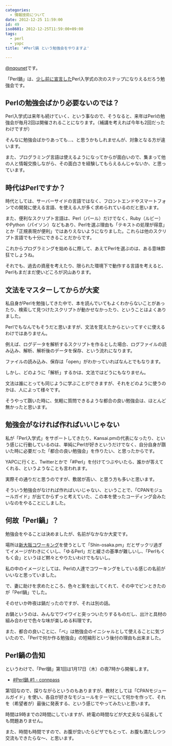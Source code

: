 ```yaml
---
categories:
  - 情報技術について
date: 2012-12-25 11:59:00
id: 49
iso8601: 2012-12-25T11:59:00+09:00
tags:
  - perl
  - yapc
title: '#Perl鍋 という勉強会をやりますよ'

---
```


<p><a href="https://twitter.com/nqounet">@nqounet</a>です。</p>

<p>「Perl鍋」は、<a href="http://www.nishimiyahara.net/2012/12/18/143300">少し前に宣言した</a>Perl入学式の次のステップになりえるだろう勉強会です。</p>

<h2>Perlの勉強会ばかり必要ないのでは？</h2>

<p>Perl入学式は来年も続けていく、という事なので、そうなると、来年はPerlの勉強会が毎月2回は開催されることになります。（補講を考えれば今年も2回だったわけですが）</p>

<p>そんなに勉強会ばかりあっても…、と思うかもしれませんが、対象となる方が違います。</p>

<p>また、プログラミング言語は使えるようになってからが面白いので、集まって他の人と情報交換しながら、その面白さを経験してもらえるんじゃないか、と思っています。</p>

<h2>時代はPerlですか？</h2>

<p>時代としては、サーバーサイドの言語ではなく、フロントエンドやスマートフォンでの開発に使える言語、を使える人が多く求められているのだと思います。</p>

<p>また、便利なスクリプト言語は、Perl（パール）だけでなく、Ruby（ルビー）やPython（パイソン）などもあり、Perlを選ぶ理由も「テキストの処理が得意」とか「正規表現が便利」ではありえないようになりました。これらは他のスクリプト言語でも十分にできることだからです。</p>

<p>これからプログラミングを始めるに際して、あえてPerlを選ぶのは、ある意味酔狂でしょうね。</p>

<p>それでも、過去の資産を考えたり、限られた環境下で動作する言語を考えると、Perlもまだまだ使いどころが沢山あります。</p>

<h2>文法をマスターしてからが大変</h2>

<p>私自身がPerlを勉強してきた中で、本を読んでいてもよくわからないことがあったり、検索して見つけたスクリプトが動かせなかったり、ということはよくありました。</p>

<p>Perlでもなんでもそうだと思いますが、文法を覚えたからといってすぐに使えるわけではありません。</p>

<p>例えば、ログデータを解析するスクリプトを作るとした場合、ログファイルの読み込み、解析、解析後のデータを保存、という流れになります。</p>

<p>ファイルの読み込み、保存は「open」がわかっていればなんとでもなります。</p>

<p>しかし、どのように「解析」するかは、文法ではどうにもなりません。</p>

<p>文法は誰にとっても同じように学ぶことができますが、それをどのように使うのかは、人によって様々です。</p>

<p>そうやって躓いた時に、気軽に質問できるような都合の良い勉強会は、ほとんど無かったと思います。</p>

<h2>勉強会がなければ作ればいいじゃない</h2>

<p>私が「Perl入学式」をサポートしてきたり、Kansai.pmの代表になったり、という感じに行動しているのは、単純にPerlが好きというだけでなく、自分自身が躓いた時に必要だった「都合の良い勉強会」を作りたい、と思ったからです。</p>

<p>YAPCに行くと、Twitterとかで「#Perl」を付けてつぶやいたら、誰かが答えてくれる、というようなことも言われます。</p>

<p>実際その通りだと思うのですが、敷居が高い、と思う方も多いと思います。</p>

<p>そういう勉強会がなければ作ればいいじゃない、ということで、「CPANモジュールガイド」が出てからずっと考えていた、この本を使ったコーディング会みたいなのをやることにしました。</p>

<h2>何故「Perl鍋」？</h2>

<p>勉強会をやることは決めましたが、名前がなかなか大変です。</p>

<p>場所は<a href="http://ww38.shin-osaka.in/">新大阪コワーキング</a>を使うとして「Shin-osaka.pm」だとザックリ過ぎてイメージがわきにくいし、「ゆるPerl」だと緩さの基準が難しいし、「Perlもくもく会」というほど黙々とやりたいわけでもないし。</p>

<p>私の中のイメージとしては、Perlの人達でコワーキングをしている感じの名前がいいなと思っていました。</p>

<p>で、妻に助けを求めたところ、色々と案を出してくれて、その中でピンときたのが「Perl鍋」でした。</p>

<p>そのせいか昨夜は鍋だったのですが、それは別の話。</p>

<p>お鍋というのは、みんなでワイワイと突っついたりするものだし、出汁と具材の組み合わせで色々な味が楽しめる料理です。</p>

<p>また、都合の良いことに、「べ」は勉強会のイニシャルとして使えることに気づいたので、「Perlで何か作る勉強会」の短縮形という後付の理由も出来ました。</p>

<h2>Perl鍋の告知</h2>

<p>というわけで、「Perl鍋」第1回は1月17日（木）の夜7時から開催します。</p>

<ul><li><a href="http://connpass.com/event/1613/">#Perl鍋 #1 - connpass</a></li></ul>

<p>第1回なので、探りながらというのもありますが、教材としては「CPANモジュールガイド」を使い、各自が好きなモジュールをテーマにして何かを作って、それを（希望者が）最後に発表する、という感じでやってみたいと思います。</p>

<p>時間は9時までの2時間にしていますが、終電の時間などが大丈夫なら延長しても問題ありません。</p>

<p>また、時間も時間ですので、お腹が空いたらピザでもとって、お腹も満たしつつ交流もできたらな〜、と思います。</p>
    	
